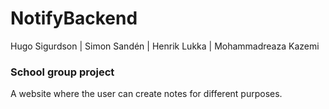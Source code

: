 # NotifyBackend

Hugo Sigurdson | Simon Sandén | Henrik Lukka | Mohammadreaza Kazemi

### School group project

A website where the user can create notes for different purposes.
